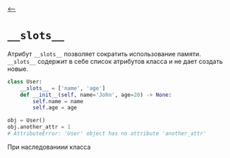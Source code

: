 [⟵](../README.md)
# `__slots__`

Атрибут `__slots__` позволяет сократить использование памяти.
`__slots__` содержит в себе список атрибутов класса и не дает создать новые.
``` python
class User:
    __slots__ = ['name', 'age']
    def __init__(self, name='John', age=20) -> None:
        self.name = name
        self.age = age

obj = User()
obj.another_attr = 1
# AttributeError: 'User' object has no attribute 'another_attr'
```

При наследованиии класса
